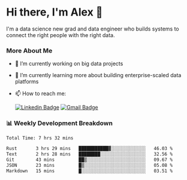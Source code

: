 # Hi there, I'm Alex  👋

I'm a data science new grad and data engineer who builds systems to connect the right people with the right data. 

### More About Me

- 🔭 I’m currently working on big data projects
- 🌱 I’m currently learning more about building enterprise-scaled data platforms
- 📫 How to reach me:

  [![Linkedin Badge](https://img.shields.io/badge/LinkedIn-0077B5?style=for-the-badge&logo=linkedin&logoColor=white)](https://www.linkedin.com/in/itsalexchen) [![Gmail Badge](https://img.shields.io/badge/Gmail-D14836?style=for-the-badge&logo=gmail&logoColor=white)](mailto:itsalexchen@gmail.com)




### 📊 Weekly Development Breakdown
<!--START_SECTION:waka-->

```txt
Total Time: 7 hrs 32 mins

Rust       3 hrs 29 mins   ███████████▓░░░░░░░░░░░░░   46.03 %
Text       2 hrs 28 mins   ████████░░░░░░░░░░░░░░░░░   32.56 %
Git        43 mins         ██▒░░░░░░░░░░░░░░░░░░░░░░   09.67 %
JSON       23 mins         █▒░░░░░░░░░░░░░░░░░░░░░░░   05.08 %
Markdown   15 mins         █░░░░░░░░░░░░░░░░░░░░░░░░   03.51 %
```

<!--END_SECTION:waka-->
